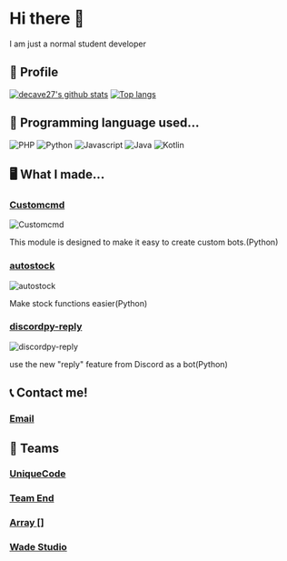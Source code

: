 # Hi there 👋
I am just a normal student developer
## 🧑 Profile
[![decave27's github stats](https://github-readme-stats.vercel.app/api?username=decave27)](https://github.com/decave27)
[![Top langs](https://github-readme-stats.vercel.app/api/top-langs?username=decave27)](https://github.com/decave27)

## 📄 Programming language used...

![PHP](https://img.shields.io/badge/-php-green?logo=php&style=for-the-badge)
![Python](https://img.shields.io/badge/Python-green?logo=Python&style=for-the-badge)
![Javascript](https://img.shields.io/badge/Javascript-green?logo=Javascript&style=for-the-badge)
![Java](https://img.shields.io/badge/Java-green?logo=Java&style=for-the-badge)
![Kotlin](https://img.shields.io/badge/Kotlin-green?logo=kotlin&style=for-the-badge)




## 🖥️ What I made...
### [Customcmd](https://github.com/decave27/Customcmd)
![Customcmd](https://github-readme-stats.vercel.app/api/pin/?username=decave27&repo=Customcmd)

This module is designed to make it easy to create custom bots.(Python)

### [autostock](https://github.com/decave27/autostock)
![autostock](https://github-readme-stats.vercel.app/api/pin/?username=decave27&repo=autostock)

Make stock functions easier(Python)

### [discordpy-reply](https://github.com/decave27/discordpy-reply)
![discordpy-reply](https://github-readme-stats.vercel.app/api/pin/?username=decave27&repo=discordpy-reply)

use the new "reply" feature from Discord as a bot(Python)

## 📞 Contact me!
### [Email](mailto:decave27@gmail.com)

## 🏢 Teams
### [UniqueCode](https://discord.gg/ARCdUzC)
### [Team End](https://discord.gg/dHFzUjz)
### [Array []](https://discord.gg/7k5bWur)
### [Wade Studio](https://discord.gg/53sUK7jAEW)


